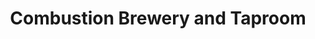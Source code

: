 ---
title: "Combustion Brewery and Taproom"
url: /pickerington/combustion-brewery-and-taproom/
shop: beverages
---